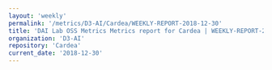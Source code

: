 ```yaml
---
layout: 'weekly'
permalink: '/metrics/D3-AI/Cardea/WEEKLY-REPORT-2018-12-30'
title: 'DAI Lab OSS Metrics Metrics report for Cardea | WEEKLY-REPORT-2018-12-30'
organization: 'D3-AI'
repository: 'Cardea'
current_date: '2018-12-30'
---
```

